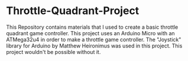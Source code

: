 # Throttle-Quadrant-Project
This Repository contains materials that I used to create a basic throttle quadrant game controller.
This project uses an Arduino Micro with an ATMega32u4 in order to make a throttle game controller.
The "Joystick" library for Arduino by Matthew Heironimus was used in this project.  This project wouldn't be possible without it.
